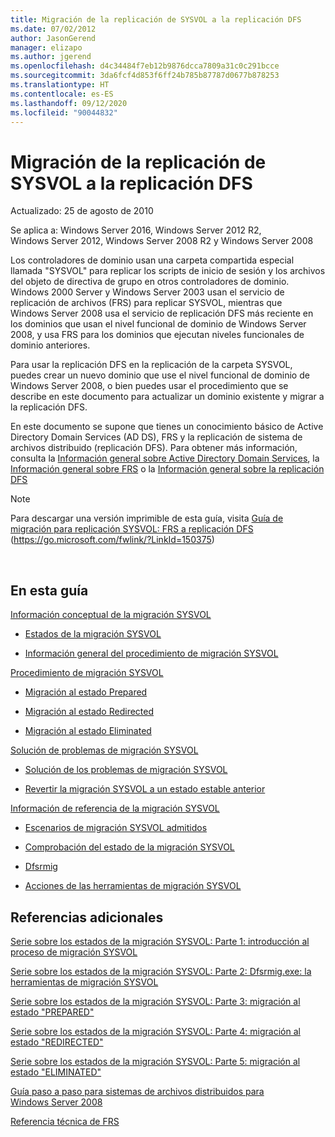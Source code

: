 ```yaml
---
title: Migración de la replicación de SYSVOL a la replicación DFS
ms.date: 07/02/2012
author: JasonGerend
manager: elizapo
ms.author: jgerend
ms.openlocfilehash: d4c34484f7eb12b9876dcca7809a31c0c291bcce
ms.sourcegitcommit: 3da6fcf4d853f6ff24b785b87787d0677b878253
ms.translationtype: HT
ms.contentlocale: es-ES
ms.lasthandoff: 09/12/2020
ms.locfileid: "90044832"
---
```

# <a name="migrate-sysvol-replication-to-dfs-replication"></a>Migración de la replicación de SYSVOL a la replicación DFS


Actualizado: 25 de agosto de 2010

Se aplica a: Windows Server 2016, Windows Server 2012 R2, Windows Server 2012, Windows Server 2008 R2 y Windows Server 2008

Los controladores de dominio usan una carpeta compartida especial llamada "SYSVOL" para replicar los scripts de inicio de sesión y los archivos del objeto de directiva de grupo en otros controladores de dominio. Windows 2000 Server y Windows Server 2003 usan el servicio de replicación de archivos (FRS) para replicar SYSVOL, mientras que Windows Server 2008 usa el servicio de replicación DFS más reciente en los dominios que usan el nivel funcional de dominio de Windows Server 2008, y usa FRS para los dominios que ejecutan niveles funcionales de dominio anteriores.

Para usar la replicación DFS en la replicación de la carpeta SYSVOL, puedes crear un nuevo dominio que use el nivel funcional de dominio de Windows Server 2008, o bien puedes usar el procedimiento que se describe en este documento para actualizar un dominio existente y migrar a la replicación DFS.

En este documento se supone que tienes un conocimiento básico de Active Directory Domain Services (AD DS), FRS y la replicación de sistema de archivos distribuido (replicación DFS). Para obtener más información, consulta la [Información general sobre Active Directory Domain Services](https://go.microsoft.com/fwlink/?linkid=147787), la [Información general sobre FRS](https://go.microsoft.com/fwlink/?linkid=121763) o la [Información general sobre la replicación DFS](https://go.microsoft.com/fwlink/?linkid=121762)


> [!NOTE]
> Para descargar una versión imprimible de esta guía, visita <a href="https://go.microsoft.com/fwlink/?linkid=150375">Guía de migración para replicación SYSVOL: FRS a replicación DFS</a> (https://go.microsoft.com/fwlink/?LinkId=150375)
<br>


## <a name="in-this-guide"></a>En esta guía

[Información conceptual de la migración SYSVOL](/previous-versions/windows/it-pro/windows-server-2008-r2-and-2008/dd640170(v=ws.10))

  - [Estados de la migración SYSVOL](/previous-versions/windows/it-pro/windows-server-2008-r2-and-2008/dd641052(v=ws.10))

  - [Información general del procedimiento de migración SYSVOL](/previous-versions/windows/it-pro/windows-server-2008-r2-and-2008/dd639809(v=ws.10))


[Procedimiento de migración SYSVOL](/previous-versions/windows/it-pro/windows-server-2008-r2-and-2008/dd639860(v=ws.10))

  - [Migración al estado Prepared](/previous-versions/windows/it-pro/windows-server-2008-r2-and-2008/dd641193(v=ws.10))

  - [Migración al estado Redirected](/previous-versions/windows/it-pro/windows-server-2008-r2-and-2008/dd641340(v=ws.10))

  - [Migración al estado Eliminated](/previous-versions/windows/it-pro/windows-server-2008-r2-and-2008/dd640254(v=ws.10))


[Solución de problemas de migración SYSVOL](/previous-versions/windows/it-pro/windows-server-2008-r2-and-2008/dd640395(v=ws.10))

  - [Solución de los problemas de migración SYSVOL](/previous-versions/windows/it-pro/windows-server-2008-r2-and-2008/dd639976(v=ws.10))

  - [Revertir la migración SYSVOL a un estado estable anterior](/previous-versions/windows/it-pro/windows-server-2008-r2-and-2008/dd640509(v=ws.10))


[Información de referencia de la migración SYSVOL](/previous-versions/windows/it-pro/windows-server-2008-r2-and-2008/dd640293(v=ws.10))

  - [Escenarios de migración SYSVOL admitidos](/previous-versions/windows/it-pro/windows-server-2008-r2-and-2008/dd639854(v=ws.10))

  - [Comprobación del estado de la migración SYSVOL](/previous-versions/windows/it-pro/windows-server-2008-r2-and-2008/dd639789(v=ws.10))

  - [Dfsrmig](/previous-versions/windows/it-pro/windows-server-2008-r2-and-2008/dd641227(v=ws.10))

  - [Acciones de las herramientas de migración SYSVOL](/previous-versions/windows/it-pro/windows-server-2008-r2-and-2008/dd639712(v=ws.10))


## <a name="additional-references"></a>Referencias adicionales

[Serie sobre los estados de la migración SYSVOL: Parte 1: introducción al proceso de migración SYSVOL](https://techcommunity.microsoft.com/t5/storage-at-microsoft/sysvol-migration-series-part-1-8211-introduction-to-the-sysvol/ba-p/423456)

[Serie sobre los estados de la migración SYSVOL: Parte 2: Dfsrmig.exe: la herramientas de migración SYSVOL](https://techcommunity.microsoft.com/t5/storage-at-microsoft/sysvol-migration-series-part-2-8211-dfsrmig-exe-the-sysvol/ba-p/423470)

[Serie sobre los estados de la migración SYSVOL: Parte 3: migración al estado "PREPARED"](https://techcommunity.microsoft.com/t5/storage-at-microsoft/sysvol-migration-series-part-3-migrating-to-the-prepared-state/ba-p/423503)

[Serie sobre los estados de la migración SYSVOL: Parte 4: migración al estado "REDIRECTED"](https://techcommunity.microsoft.com/t5/storage-at-microsoft/sysvol-migration-series-part-4-8211-migrating-to-the-8216/ba-p/423514)

[Serie sobre los estados de la migración SYSVOL: Parte 5: migración al estado "ELIMINATED"](https://techcommunity.microsoft.com/t5/storage-at-microsoft/sysvol-migration-series-part-5-8211-migrating-to-the-8216/ba-p/423516)

[Guía paso a paso para sistemas de archivos distribuidos para Windows Server 2008](https://docs.microsoft.com/previous-versions/windows/it-pro/windows-server-2008-R2-and-2008/cc732863(v=ws.10))

[Referencia técnica de FRS](https://docs.microsoft.com/previous-versions/windows/it-pro/windows-server-2003/cc759297(v=ws.10))
